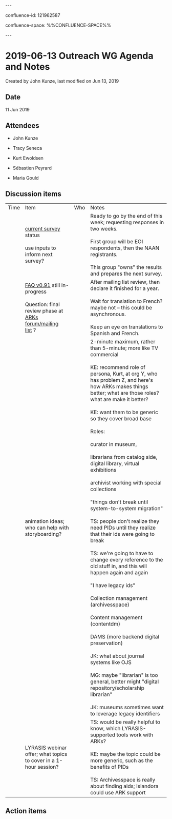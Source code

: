 \---

confluence-id: 121962587

confluence-space: %%CONFLUENCE-SPACE%%

\---

2019-06-13 Outreach WG Agenda and Notes
=======================================

Created by John Kunze, last modified on Jun 13, 2019

Date
----

11 Jun 2019

Attendees
---------

*   John Kunze
    
*   Tracy Seneca
    
*   Kurt Ewoldsen 
*   Sébastien Peyrard
*   Maria Gould

Discussion items
----------------

|     |     |     |     |
| --- | --- | --- | --- |
| Time | Item | Who | Notes |
|     | [current survey](https://docs.google.com/document/d/1K_qaAbuY0VfuJGMzWzCNKyutJN0m3pt0aQajSzNZHBM/edit?ts=5ce312b1) status<br><br>use inputs to inform next survey? |     | Ready to go by the end of this week; requesting responses in two weeks.<br><br>First group will be EOI respondents, then the NAAN registrants.<br><br>This group "owns" the results and prepares the next survey. |
|     | [FAQ v0.91](https://wiki.duraspace.org/display/ARKs/ARK+Identifiers+FAQ%2C+version+0.91) still in-progress<br><br>Question: final review phase at [ARKs forum/mailing list](https://groups.google.com/group/arks-forum) ? |     | After mailing list review, then declare it finished for a year.<br><br>Wait for translation to French? maybe not – this could be asynchronous.<br><br>Keep an eye on translations to Spanish and French. |
|     | animation ideas; who can help with storyboarding? |     | 2-minute maximum, rather than 5-minute; more like TV commercial<br><br>KE: recommend role of persona, Kurt, at org Y, who has problem Z, and here's how ARKs makes things better; what are those roles? what are make it better?<br><br>KE: want them to be generic so they cover broad base<br><br>Roles:<br><br>curator in museum, <br><br>librarians from catalog side, digital library, virtual exhibitions<br><br>archivist working with special collections<br><br>"things don't break until system-to-system migration"<br><br>TS: people don't realize they need PIDs until they realize that their ids were going to break<br><br>TS: we're going to have to change every reference to the old stuff in, and this will happen again and again<br><br>"I have legacy ids"<br><br>Collection management (archivesspace)<br><br>Content management (contentdm)<br><br>DAMS (more backend digital preservation)<br><br>JK: what about journal systems like OJS<br><br>MG: maybe "librarian" is too general, better might "digital repository/scholarship librarian"<br><br>JK: museums sometimes want to leverage legacy identifiers |
|     | LYRASIS webinar offer; what topics to cover in a 1-hour session? |     | TS: would be really helpful to know, which LYRASIS-supported tools work with ARKs?<br><br>KE: maybe the topic could be more generic, such as the benefits of PIDs<br><br>TS: Archivesspace is really about finding aids; Islandora could use ARK support |

Action items
------------